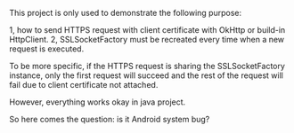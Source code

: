 This project is only used to demonstrate the following purpose:

1, how to send HTTPS request with client certificate with OkHttp or build-in HttpClient.
2, SSLSocketFactory must be recreated every time when a new request is executed.


To be more specific, if the HTTPS request is sharing the SSLSocketFactory instance, only the first 
request will succeed and the rest of the request will fail due to client certificate not attached.

However, everything works okay in java project.

So here comes the question: is it Android system bug?


